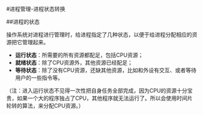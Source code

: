 #进程管理-进程状态转换

##进程的状态

操作系统对进程进行管理时，给进程指定了几种状态，以便于给进程分配相应的资源把它管理起来。

* **运行状态**：所需要的所有资源都配足，包括CPU资源；
* **就绪状态**：除了CPU资源外，其他资源已经配足；
* **等待状态**：除了没有CPU资源，还缺其他资源，比如和外设有交互、或者等待用户的一些指令等。

（注：进入运行状态不见得一次性把自身任务全部完成，因为CPU的资源十分宝贵，如果一个大的程序独占了CPU，其他程序就无法运行了。所以会使用时间片轮转的算法，来分配CPU资源。）



